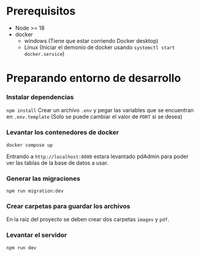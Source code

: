 # Prerequisitos

- Node >= 18
- docker 
    - windows (Tiene que estar corriendo Docker desktop)
    - Linux (Iniciar el demonio de docker usando `systemctl start docker.service`)

# Preparando entorno de desarrollo

### Instalar dependencias

`npm install`
Crear un archivo `.env` y pegar las variables que se encuentran en `.env.template` (Solo se puede cambiar el valor de `PORT` si se desea)


### Levantar los contenedores de docker
`docker compose up`

Entrando a `http://localhost:8080` estara levantado pdAdmin para poder ver las tablas de la base de datos a usar.

### Generar las migraciones

`npm run migration:dev`

### Crear carpetas para guardar los archivos

En la raiz del proyecto se deben crear dos carpetas `images` y `pdf`.

### Levantar el servidor

`npm run dev`
